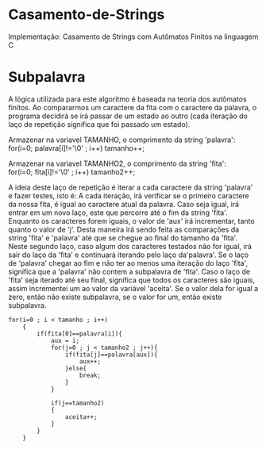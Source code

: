 # Casamento-de-Strings
Implementação: Casamento de Strings com Autômatos Finitos na linguagem C

# Subpalavra
A lógica utilizada para este algoritmo é baseada na teoria dos autômatos finitos. Ao compararmos um caractere da fita com o caractere da palavra, o programa decidirá se irá passar de um estado ao outro (cada iteração do laço de repetição significa que foi passado um estado).

Armazenar na variavel TAMANHO, o comprimento da string 'palavra':
for(i=0; palavra[i]!='\0' ; i++)
       tamanho++;
       
Armazenar na variavel TAMANHO2, o comprimento da string 'fita':    
for(i=0; fita[i]!='\0' ; i++)
    tamanho2++;
    
A ideia deste laço de repetição é iterar a cada caractere da string 'palavra' e fazer testes, isto é: A cada iteração, irá verificar se o primeiro caractere da nossa fita, é igual ao caractere atual da palavra. Caso seja igual, irá entrar em um novo laço, este que percorre até o fim da string 'fita'. Enquanto os caracteres forem iguais, o valor de 'aux' irá incrementar, tanto quanto o valor de 'j'. Desta maneira irá sendo feita as comparações da string 'fita' e 'palavra' até que se chegue ao final do tamanho da 'fita'. Neste segundo laço, caso algum dos caracteres testados não for igual, irá sair do laço da 'fita' e continuará iterando pelo laço da'palavra'. 
Se o laço de 'palavra' chegar ao fim e não ter ao menos uma iteração do laço 'fita', significa que a 'palavra' não contem a subpalavra de 'fita'. Caso o laço de 'fita' seja iterado até seu final, significa que todos os caracteres são iguais, assim incrementei um ao valor da variável 'aceita'. Se o valor dela for igual a zero, então não existe subpalavra, se o valor for um, então existe subpalavra.
```
for(i=0 ; i < tamanho ; i++)
    {
        if(fita[0]==palavra[i]){
            aux = i;
            for(j=0 ; j < tamanho2 ; j++){
                if(fita[j]==palavra[aux]){
                    aux++;
                }else{
                    break;
                }
            }

            if(j==tamanho2)
            {
                aceita++;
            }
        }
    }
```
